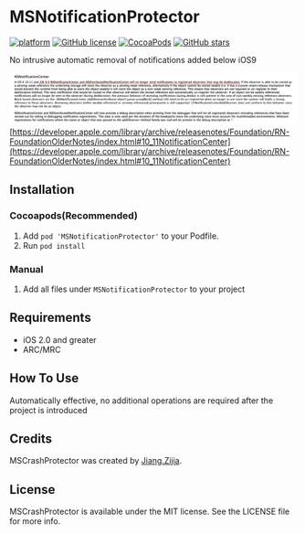 # MSNotificationProtector

[![platform](http://img.shields.io/cocoapods/p/YYKit.svg?style=flat)](https://www.apple.com/nl/ios/)
[![GitHub license](https://img.shields.io/github/license/mashape/apistatus.svg?style=flat)](https://github.com/JZJJZJ/MSNotificationProtector/blob/master/LICENSE)
[![CocoaPods](https://img.shields.io/cocoapods/v/AFNetworking.svg)](https://github.com/JZJJZJ/MSNotificationProtector.git)
[![GitHub stars](https://img.shields.io/github/stars/badges/shields.svg?style=social&logo=github&label=Stars)](https://github.com/JZJJZJ/MSNotificationProtector.git)


No intrusive automatic removal of notifications added below iOS9

![](NSNotificationCenterApple.png)
[https://developer.apple.com/library/archive/releasenotes/Foundation/RN-FoundationOlderNotes/index.html#10_11NotificationCenter](https://developer.apple.com/library/archive/releasenotes/Foundation/RN-FoundationOlderNotes/index.html#10_11NotificationCenter)

## Installation

### Cocoapods(Recommended)

1. Add `pod 'MSNotificationProtector'` to your Podfile.
2. Run `pod install`

### Manual

1. Add all files under `MSNotificationProtector` to your project

## Requirements

- iOS 2.0 and greater
- ARC/MRC


## How To Use
Automatically effective, no additional operations are required after the project is introduced

## Credits

MSCrashProtector was created by [Jiang.Zijia](https://github.com/surejiang).

## License

MSCrashProtector is available under the MIT license. See the LICENSE file for more info.



